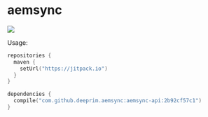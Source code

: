 # aemsync

[![](https://jitpack.io/v/deeprim/selenium-runner.svg)](https://jitpack.io/#deeprim/aemsync)

Usage:

```kotlin
repositories {
  maven { 
    setUrl("https://jitpack.io") 
  }
}

dependencies {
  compile("com.github.deeprim.aemsync:aemsync-api:2b92cf57c1")
}
```
